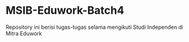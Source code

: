 # MSIB-Eduwork-Batch4
Repository ini berisi tugas-tugas selama mengikuti Studi Independen di Mitra Eduwork

